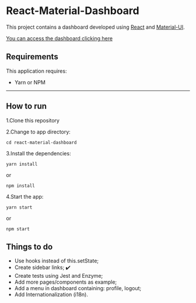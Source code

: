 # React-Material-Dashboard

This project contains a dashboard developed using [React](https://pt-br.reactjs.org/docs/getting-started.html) and [Material-UI](https://material-ui.com/pt/). 


[You can access the dashboard clicking here](https://luisbilecki.github.io/react-materialui-dashboard/)

## Requirements

This application requires:

* Yarn or NPM

--------------
## How to run

1.Clone this repository

2.Change to app directory:

```
cd react-material-dashboard
```

3.Install the dependencies:

```
yarn install
```

or

```
npm install
```

4.Start the app:

```
yarn start
```

or

```
npm start
```

## Things to do

* Use hooks instead of this.setState;
* Create sidebar links; :heavy_check_mark:
* Create tests using Jest and Enzyme;
* Add more pages/components as example;
* Add a menu in dashboard containing: profile, logout;
* Add Internationalization (i18n).
